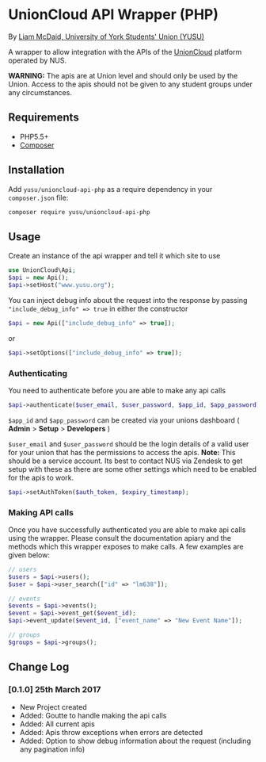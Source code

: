 # UnionCloud API Wrapper (PHP)
By [Liam McDaid, University of York Students' Union (YUSU)](http://www.yusu.org)

A wrapper to allow integration with the APIs of the [UnionCloud](http://www.unioncloud.co.uk) platform operated by NUS.

**WARNING:** The apis are at Union level and should only be used by the Union. Access to the apis should not be given to any student groups under any circumstances.

## Requirements
* PHP5.5+
* [Composer](https://getcomposer.org/)

## Installation
Add ``yusu/unioncloud-api-php`` as a require dependency in your ``composer.json`` file:

```bash
composer require yusu/unioncloud-api-php
```

## Usage
Create an instance of the api wrapper and tell it which site to use

```php
use UnionCloud\Api;
$api = new Api();
$api->setHost("www.yusu.org");
```

You can inject debug info about the request into the response by passing ``"include_debug_info" => true`` in either the constructor

```php
$api = new Api(["include_debug_info" => true]);
```

or

```php
$api->setOptions(["include_debug_info" => true]);
```

### Authenticating
You need to authenticate before you are able to make any api calls

```php
$api->authenticate($user_email, $user_password, $app_id, $app_password);
```

``$app_id`` and ``$app_password`` can be created via your unions dashboard ( **Admin** > **Setup** > **Developers** )

``$user_email`` and ``$user_password`` should be the login details of a valid user for your union that has the permissions to access the apis. **Note:** This should be a service account. Its best to contact NUS via Zendesk to get setup with these as there are some other settings which need to be enabled for the apis to work.

  
```php
$api->setAuthToken($auth_token, $expiry_timestamp);
```
        
### Making API calls

Once you have successfully authenticated you are able to make api calls using the wrapper. Please consult the documentation apiary and the methods which this wrapper exposes to make calls. A few examples are given below:

```php
// users
$users = $api->users();
$user = $api->user_search(["id" => "lm638"]);

// events
$events = $api->events();
$event = $api->event_get($event_id);
$api->event_update($event_id, ["event_name" => "New Event Name"]);

// groups
$groups = $api->groups();
```

## Change Log
### [0.1.0] 25th March 2017

- New Project created 
- Added: Goutte to handle making the api calls
- Added: All current apis
- Added: Apis throw exceptions when errors are detected
- Added: Option to show debug information about the request (including any pagination info)
